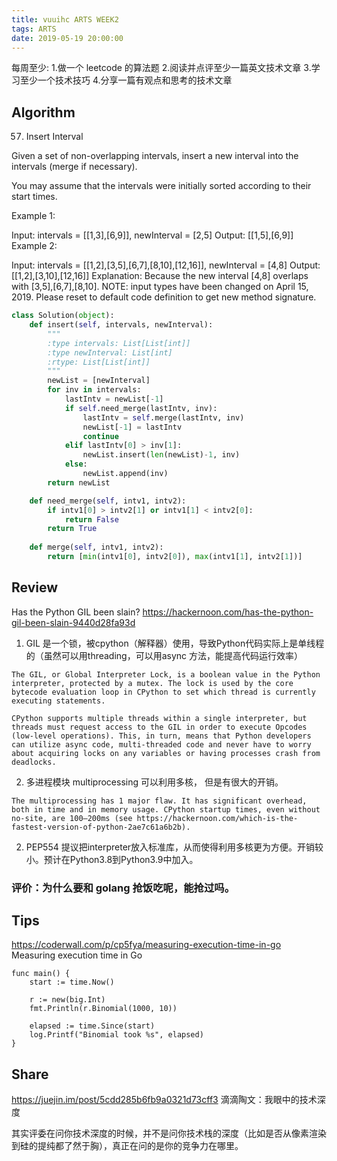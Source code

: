 ```yaml
---
title: vuuihc ARTS WEEK2
tags: ARTS
date: 2019-05-19 20:00:00
---
```

每周至少:
1.做一个 leetcode 的算法题
2.阅读并点评至少一篇英文技术文章
3.学习至少一个技术技巧
4.分享一篇有观点和思考的技术文章
<!--more-->
## Algorithm
57. Insert Interval

Given a set of non-overlapping intervals, insert a new interval into the intervals (merge if necessary).

You may assume that the intervals were initially sorted according to their start times.

Example 1:

Input: intervals = [[1,3],[6,9]], newInterval = [2,5]
Output: [[1,5],[6,9]]
Example 2:

Input: intervals = [[1,2],[3,5],[6,7],[8,10],[12,16]], newInterval = [4,8]
Output: [[1,2],[3,10],[12,16]]
Explanation: Because the new interval [4,8] overlaps with [3,5],[6,7],[8,10].
NOTE: input types have been changed on April 15, 2019. Please reset to default code definition to get new method signature.
``` python
class Solution(object):
    def insert(self, intervals, newInterval):
        """
        :type intervals: List[List[int]]
        :type newInterval: List[int]
        :rtype: List[List[int]]
        """
        newList = [newInterval]
        for inv in intervals:
            lastIntv = newList[-1]
            if self.need_merge(lastIntv, inv):
                lastIntv = self.merge(lastIntv, inv)
                newList[-1] = lastIntv
                continue
            elif lastIntv[0] > inv[1]:
                newList.insert(len(newList)-1, inv)
            else:
                newList.append(inv)
        return newList

    def need_merge(self, intv1, intv2):
        if intv1[0] > intv2[1] or intv1[1] < intv2[0]:
            return False
        return True
    
    def merge(self, intv1, intv2):
        return [min(intv1[0], intv2[0]), max(intv1[1], intv2[1])]
```

## Review

Has the Python GIL been slain?
https://hackernoon.com/has-the-python-gil-been-slain-9440d28fa93d

1. GIL 是一个锁，被cpython（解释器）使用，导致Python代码实际上是单线程的（虽然可以用threading，可以用async 方法，能提高代码运行效率）
```
The GIL, or Global Interpreter Lock, is a boolean value in the Python interpreter, protected by a mutex. The lock is used by the core bytecode evaluation loop in CPython to set which thread is currently executing statements.

CPython supports multiple threads within a single interpreter, but threads must request access to the GIL in order to execute Opcodes (low-level operations). This, in turn, means that Python developers can utilize async code, multi-threaded code and never have to worry about acquiring locks on any variables or having processes crash from deadlocks.
```
2. 多进程模块 multiprocessing 可以利用多核， 但是有很大的开销。
```
The multiprocessing has 1 major flaw. It has significant overhead, both in time and in memory usage. CPython startup times, even without no-site, are 100–200ms (see https://hackernoon.com/which-is-the-fastest-version-of-python-2ae7c61a6b2b).
```
2. PEP554 提议把interpreter放入标准库，从而使得利用多核更为方便。开销较小。预计在Python3.8到Python3.9中加入。

### 评价：为什么要和 golang 抢饭吃呢，能抢过吗。

## Tips
https://coderwall.com/p/cp5fya/measuring-execution-time-in-go
Measuring execution time in Go
```golang
func main() {
    start := time.Now()

    r := new(big.Int)
    fmt.Println(r.Binomial(1000, 10))

    elapsed := time.Since(start)
    log.Printf("Binomial took %s", elapsed)
}
```
## Share
https://juejin.im/post/5cdd285b6fb9a0321d73cff3
滴滴陶文：我眼中的技术深度

其实评委在问你技术深度的时候，并不是问你技术栈的深度（比如是否从像素渲染到硅的提纯都了然于胸），真正在问的是你的竞争力在哪里。

